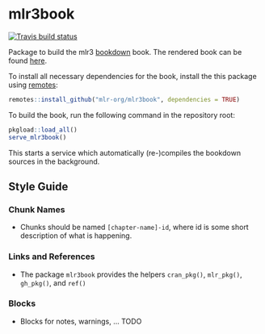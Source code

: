 # mlr3book

[![Travis build status](https://travis-ci.org/mlr-org/mlr3book.svg?branch=master)](https://travis-ci.org/mlr-org/mlr3book)

Package to build the mlr3 [bookdown](https://bookdown.org/) book.
The rendered book can be found [here](https://mlr-org.github.io/mlr3book/).

To install all necessary dependencies for the book, install the this package using [remotes](https://cran.r-project.org/package=remotes):
```r
remotes::install_github("mlr-org/mlr3book", dependencies = TRUE)
```

To build the book, run the following command in the repository root:
```r
pkgload::load_all()
serve_mlr3book()
```
This starts a service which automatically (re-)compiles the bookdown sources in the background.


## Style Guide

### Chunk Names
* Chunks should be named `[chapter-name]-id`, where id is some short description of what is happening.

### Links and References
* The package `mlr3book` provides the helpers `cran_pkg()`, `mlr_pkg()`, `gh_pkg()`, and `ref()`

### Blocks 
* Blocks for notes, warnings, ... TODO

